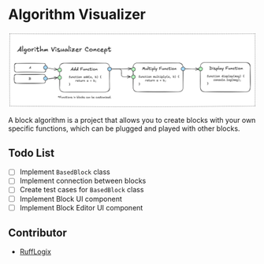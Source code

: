 # Algorithm Visualizer

![Concept](./public/images/concept.png)

A block algorithm is a project that allows you to create blocks with your own specific functions, which can be plugged and played with other blocks.

## Todo List

- [ ] Implement `BasedBlock` class
- [ ] Implement connection between blocks
- [ ] Create test cases for `BasedBlock` class
- [ ] Implement Block UI component
- [ ] Implement Block Editor UI component

## Contributor

- [RuffLogix](https://www.github.com/rufflogix)
